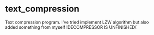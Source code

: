 # text_compression
Text compression program. I've tried implement LZW algorithm but also added something from myself
!DECOMPRESSOR IS UNFINISHED(
